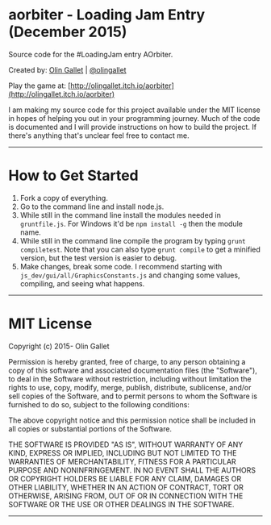 # aorbiter - Loading Jam Entry (December 2015)
Source code for the #LoadingJam entry AOrbiter.

Created by: [Olin Gallet](http://www.olingallet.com) | [@olingallet](http://www.twitter.com/olingallet)

Play the game at: [http://olingallet.itch.io/aorbiter](http://olingallet.itch.io/aorbiter)

I am making my source code for this project available under the MIT license in hopes of helping you out in your programming journey.  Much of the code is documented and I will provide instructions on how to build the project. If there's anything that's unclear feel free to contact me.

---
# How to Get Started
1. Fork a copy of everything.
2. Go to the command line and install node.js.  
3. While still in the command line install the modules needed in `gruntfile.js`.  For Windows it'd be `npm install -g` then the module name.
4. While still in the command line compile the program by typing `grunt compiletest`.  Note that you can also type `grunt compile` to get a minified version, but the test version is easier to debug.
5. Make changes, break some code.  I recommend starting with `js_dev/gui/all/GraphicsConstants.js` and changing some values, compiling, and seeing what happens.

---
# MIT License
Copyright (c) 2015- Olin Gallet

Permission is hereby granted, free of charge, to any person obtaining a copy
of this software and associated documentation files (the "Software"), to deal
in the Software without restriction, including without limitation the rights
to use, copy, modify, merge, publish, distribute, sublicense, and/or sell
copies of the Software, and to permit persons to whom the Software is
furnished to do so, subject to the following conditions:

The above copyright notice and this permission notice shall be included in
all copies or substantial portions of the Software.

THE SOFTWARE IS PROVIDED "AS IS", WITHOUT WARRANTY OF ANY KIND, EXPRESS OR
IMPLIED, INCLUDING BUT NOT LIMITED TO THE WARRANTIES OF MERCHANTABILITY,
FITNESS FOR A PARTICULAR PURPOSE AND NONINFRINGEMENT.  IN NO EVENT SHALL THE
AUTHORS OR COPYRIGHT HOLDERS BE LIABLE FOR ANY CLAIM, DAMAGES OR OTHER
LIABILITY, WHETHER IN AN ACTION OF CONTRACT, TORT OR OTHERWISE, ARISING FROM,
OUT OF OR IN CONNECTION WITH THE SOFTWARE OR THE USE OR OTHER DEALINGS IN
THE SOFTWARE.

---
